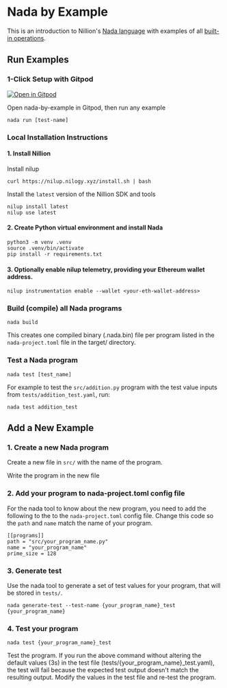 # Nada by Example

This is an introduction to Nillion's [Nada language](https://docs.nillion.com/nada-lang) with examples of all [built-in operations](https://docs.nillion.com/nada-lang-operators).

## Run Examples

### 1-Click Setup with Gitpod

[![Open in Gitpod](https://gitpod.io/button/open-in-gitpod.svg)](https://gitpod.io/#https://github.com/nillionnetwork/nada-by-example)

Open nada-by-example in Gitpod, then run any example

```
nada run [test-name]
```

### Local Installation Instructions

#### 1. Install Nillion

Install nilup

```
curl https://nilup.nilogy.xyz/install.sh | bash
```

Install the `latest` version of the Nillion SDK and tools

```
nilup install latest
nilup use latest
```

#### 2. Create Python virtual environment and install Nada

```
python3 -m venv .venv
source .venv/bin/activate
pip install -r requirements.txt
```

#### 3. Optionally enable nilup telemetry, providing your Ethereum wallet address.

```
nilup instrumentation enable --wallet <your-eth-wallet-address>
```

### Build (compile) all Nada programs

```
nada build
```

This creates one compiled binary (.nada.bin) file per program listed in the `nada-project.toml` file in the target/ directory.

### Test a Nada program

```
nada test [test_name]
```

For example to test the `src/addition.py` program with the test value inputs from `tests/addition_test.yaml`, run:

```
nada test addition_test
```

## Add a New Example

### 1. Create a new Nada program

Create a new file in `src/` with the name of the program.

Write the program in the new file

### 2. Add your program to nada-project.toml config file

For the nada tool to know about the new program, you need to add the following to the to the `nada-project.toml` config file. Change this code so the `path` and `name` match the name of your program.

```
[[programs]]
path = "src/your_program_name.py"
name = "your_program_name"
prime_size = 128
```

### 3. Generate test

Use the nada tool to generate a set of test values for your program, that will be stored in `tests/`.

```
nada generate-test --test-name {your_program_name}_test {your_program_name}
```

### 4. Test your program

```
nada test {your_program_name}_test
```

Test the program. If you run the above command without altering the default values (3s) in the test file (tests/{your_program_name}\_test.yaml), the test will fail because the expected test output doesn't match the resulting output. Modify the values in the test file and re-test the program.
